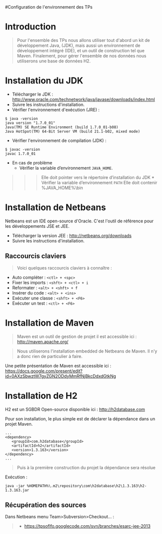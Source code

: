 #Configuration de l'environnement des TPs

# Introduction #

> Pour l'ensemble des TPs nous allons utiliser tout d'abord un kit de développement Java, (JDK), mais aussi un environnement de développement intégré (IDE), et un outil de construction tel que Maven. Finalement, pour gérer l'ensemble de nos données nous utiliserons une base de données H2.

# Installation du JDK #

  * Télécharger le JDK :  http://www.oracle.com/technetwork/java/javase/downloads/index.html
  * Suivre les instructions d'installation.
  * Vérifier l'environnement d'exécution (JRE) :
```
$ java -version
java version "1.7.0_01"
Java(TM) SE Runtime Environment (build 1.7.0_01-b08)
Java HotSpot(TM) 64-Bit Server VM (build 21.1-b02, mixed mode)
```
  * Vérifier l'environnement de compilation (JDK) :
```
$ javac -version
javac 1.7.0_01
```
  * En cas de problème
    * Vérifier la variable d’environnement `JAVA_HOME`.
> > > Elle doit pointer vers le répertoire d’installation du JDK
    * Vérifier la variable d’environnement `PATH`
> > > Elle doit contenir %JAVA\_HOME%\bin

# Installation de Netbeans #

Netbeans est un IDE open-source d'Oracle. C'est l'outil de référence pour les développements JSE et JEE.

  * Télécharger la version JEE : http://netbeans.org/downloads
  * Suivre les instructions d'installation.

## Raccourcis claviers ##


> Voici quelques raccourcis claviers à connaître :
  * Auto compléter : `<ctl> + <spc>`
  * Fixer les imports : `<shft> + <ctl> + i`
  * Reformater : `<alt> + <shft> + f`
  * Insérer du code : `<alt> + <ins>`
  * Exécuter une classe : `<shft> + <F6>`
  * Exécuter un test : `<ctl> + <F6>`


# Installation de Maven #

> Maven est un outil de gestion de projet il est accessible ici : http://maven.apache.org/

> Nous utiliserons l'installation embedded de Netbeans de Maven. Il n'y a donc rien de particulier à faire.

Une petite présentation de Maven est accessible ici :
https://docs.google.com/present/edit?id=0AXzSbwztW7gyZGN2ODdyMmRfNjBkcDdxdGtkNg

# Installation de H2 #

H2 est un SGBDR Open-source disponible ici : http://h2database.com

Pour son installation, le plus simple est de déclarer la dépendance dans un projet Maven.
```
...
<dependency>
   <groupId>com.h2database</groupId>
   <artifactId>h2</artifactId>
   <version>1.3.163</version>
</dependency>
...
```

> Puis à la première construction du projet la dépendance sera résolue

Exécution :

```
java -jar %HOMEPATH%\.m2\repository\com\h2database\h2\1.3.163\h2-1.3.163.jar
```

## Récupération des sources ##

Dans Netbeans menu Team>Subversion>Checkout... :

> - https://tpsoflfo.googlecode.com/svn/branches/esarc-jee-2013